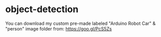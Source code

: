 # object-detection

You can download my custom pre-made labeled "Arduino Robot Car" & "person" image folder from: https://goo.gl/PcS5Zs
